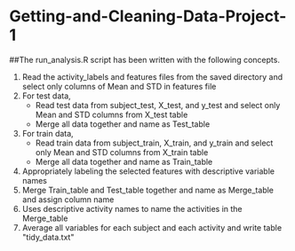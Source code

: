 # Getting-and-Cleaning-Data-Project-1
##The run_analysis.R script has been written with the following concepts.
1. Read the activity_labels and features files from the saved directory and select only columns of Mean and STD in features file
2. For test data, 
   - Read test data from subject_test, X_test, and y_test and select only Mean and STD columns from X_test table
   - Merge all data together and name as Test_table
3. For train data, 
   - Read train data from subject_train, X_train, and y_train and select only Mean and STD columns from X_train table
   - Merge all data together and name as Train_table
4. Appropriately labeling the selected features with descriptive variable names
5. Merge Train_table and Test_table together and name as Merge_table and assign column name
6. Uses descriptive activity names to name the activities in the Merge_table
7. Average all variables for each subject and each activity and write table "tidy_data.txt"
